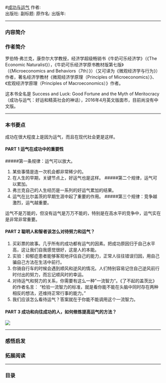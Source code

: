 #[成功与运气](https://)
作者:  
出版社: 
副标题: 
原作名: 
出版年: 
***
### 内容简介 
### 作者简介 
罗伯特·弗兰克，康奈尔大学教授，经济学超级畅销书《牛奶可乐经济学》（《The Economic Naturalist》），《牛奶可乐经济学原书教材版第七版》（《Microeconomics and Behaviors（7th）》）（又可译为《微观经济学与行为》）作者，著名经济学教材《微观经济学原理（Principles of Microeconomics）》、《宏观经济学原理（Principles of Macroeconomics）》作者。

这本书全名是 Success and Luck: Good Fortune and the Myth of Meritocracy（成功与运气：好运和精英社会的神话），2016年4月英文版面市，目前尚没有中文版。
***
### 本书要点
成功在很大程度上是因为运气，而且在现代社会更是这样。

#### PART 1  运气在成功中的重要性
#####第一条规律：运气可以放大。
1. 某些事情是连一次机会都非常稀少的。
2. 在人生的早期，关键节点上，好运气也是这样。
#####第二个规律，运气可以累加。
1. 弗兰克自己的人生经历是一系列的好运气累加的结果。
2. 运气在比尔盖茨的早期生涯中起了重要的作用。
#####第三个规律：竞争越激烈，运气越重要。

运气不是万能的，但没有运气是万万不能的，特别是在高水平的竞争中，运气实在是非常非常重要。    

#### PART 2  聪明人和智者该怎么对待努力和运气？
1. 买彩票的故事。几乎所有的成功都有运气的因素。把成功原因归于自己水平高，这让我们自我感觉很好，这是人的本能。
2. 实验：抑郁症患者能够客观地评估自己的能力，正常人往往错误归因，用自己骗自己方法在生活中前行。
3. 你骑自行车的时候会遇到顺风和逆风的情况。人们特别容易记住自己逆风前行时付出的努力，而忘记顺风时的幸运。
4. 对待运气和努力的关系，你需要有这么一种”一流智力“。《了不起的盖茨比》的作者名言： “检验一流智力的标准，就是看你能不能在头脑中同时存在两种相反的想法，还维持正常行事的能力。”
5. 我们应该怎么看待运气？答案就在于你能不能调用这个一流智力。

#### PART 3  成功和向往成功的人，如何修炼提高运气的方法？

![](./_image/2017-06-08-06-18-53.jpg)

***
### 感悟启发
### 拓展阅读
***
### 目录
